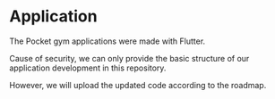 # Application
The Pocket gym applications were made with Flutter.

Cause of security, we can only provide the basic structure of our application development in this repository.

However, we will upload the updated code according to the roadmap.

